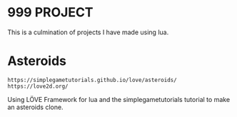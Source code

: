 # 999 PROJECT

This is a culmination of projects I have made using lua.


# Asteroids

```
https://simplegametutorials.github.io/love/asteroids/
https://love2d.org/
```

Using LÖVE Framework for lua and the simplegametutorials tutorial to make an
asteroids clone.
